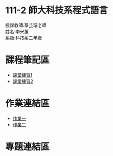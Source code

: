 # 111-2 師大科技系程式語言
授課教師:蔡芸琤老師  
姓名:李米蕙  
系級:科技系二年級  
# 課程筆記區  
- [課堂練習1](https://github.com/miilearn/111-2PL/blob/main/Task1.ipynb)
- [課堂練習2](https://github.com/miilearn/111-2PL/blob/main/Task2.ipynb)
# 作業連結區  
- [作業一](https://github.com/miilearn/111-2PL/blob/main/HW1.ipynb)
- [作業二](https://github.com/miilearn/111-2PL/blob/main/HW1.ipynb)
# 專題連結區  
